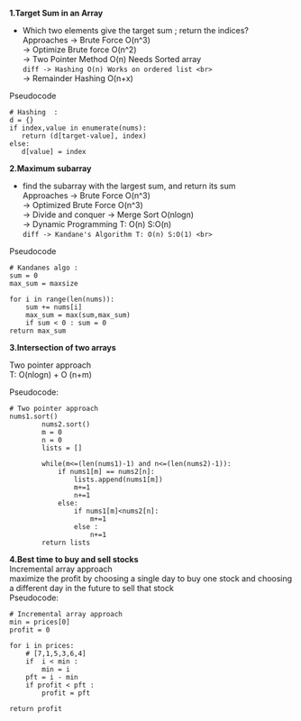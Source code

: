 **1.Target Sum in an Array**
* Which two elements give the target sum ; return the indices? <br>
  Approaches -> Brute Force O(n^3) <br>
             -> Optimize Brute force O(n^2) <br>
             -> Two Pointer Method O(n) Needs Sorted array <br>
             ``` diff
             -> Hashing O(n) Works on ordered list <br>
             ```
             <br>
             -> Remainder Hashing O(n+x) <br>

Pseudocode 
```
# Hashing  : 
d = {}
if index,value in enumerate(nums):
   return (d[target-value], index)   
else: 
   d[value] = index
```
 
**2.Maximum subarray**
* find the subarray with the largest sum, and return its sum <br>
  Approaches -> Brute Force O(n^3) <br>
             -> Optimized Brute Force O(n^3) <br>
             -> Divide and conquer -> Merge Sort O(nlogn) <br>
             -> Dynamic Programming T: O(n) S:O(n) <br>
             ``` diff
             -> Kandane's Algorithm T: O(n) S:O(1) <br>
             ```
            
Pseudocode 
```
# Kandanes algo : 
sum = 0
max_sum = maxsize

for i in range(len(nums)):
    sum += nums[i]
    max_sum = max(sum,max_sum)
    if sum < 0 : sum = 0
return max_sum
```

**3.Intersection of two arrays**

Two pointer approach<br>
T: O(nlogn) + O (n+m)<br>

Pseudocode:
```
# Two pointer approach
nums1.sort()
        nums2.sort()
        m = 0
        n = 0 
        lists = []

        while(m<=(len(nums1)-1) and n<=(len(nums2)-1)):
            if nums1[m] == nums2[n]: 
                lists.append(nums1[m])
                m+=1
                n+=1
            else:
                if nums1[m]<nums2[n]:
                    m+=1 
                else :
                    n+=1
        return lists
```

**4.Best time to buy and sell stocks** <br>
Incremental array approach <br>
maximize the profit by choosing a single day to buy one stock and choosing a different day in the future to sell that stock <br>
Pseudocode:
```
# Incremental array approach
min = prices[0]
profit = 0 

for i in prices:
    # [7,1,5,3,6,4]
    if  i < min : 
        min = i 
    pft = i - min 
    if profit < pft : 
        profit = pft

return profit
```


